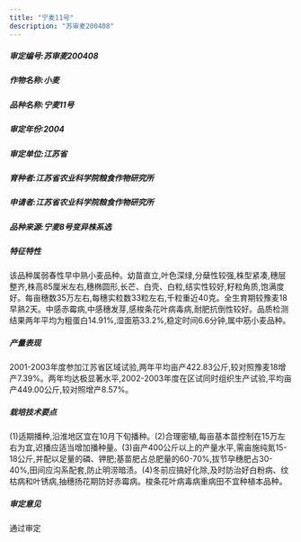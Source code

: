 ```yaml
---
title: "宁麦11号"
description: "苏审麦200408"
---
```

##### 审定编号:苏审麦200408

##### 作物名称:小麦

##### 品种名称:宁麦11号

##### 审定年份:2004

##### 审定单位:江苏省

##### 育种者:江苏省农业科学院粮食作物研究所

##### 申请者:江苏省农业科学院粮食作物研究所

##### 品种来源:宁麦8号变异株系选

##### 特征特性
该品种属弱春性早中熟小麦品种。幼苗直立,叶色深绿,分蘖性较强,株型紧凑,穗层整齐,株高85厘米左右,穗椭圆形,长芒、白壳、白粒,结实性较好,籽粒角质,饱满度好。每亩穗数35万左右,每穗实粒数33粒左右,千粒重近40克。全生育期较豫麦18早熟2天。中感赤霉病,中感穗发芽,感梭条花叶病毒病,耐肥抗倒性较好。品质检测结果两年平均为粗蛋白14.91%,湿面筋33.2%,稳定时间6.6分钟,属中筋小麦品种。

##### 产量表现
2001-2003年度参加江苏省区域试验,两年平均亩产422.83公斤,较对照豫麦18增产7.39%。两年均达极显著水平,2002-2003年度在区试同时组织生产试验,平均亩产449.00公斤,较对照增产8.57%。

##### 栽培技术要点
(1)适期播种,沿淮地区宜在10月下旬播种。(2)合理密植,每亩基本苗控制在15万左右为宜,迟播应适当增加播种量。(3)亩产400公斤以上的产量水平,需亩施纯氮15-18公斤,并配以足量的磷、钾肥;基苗肥占总肥量的60-70%,拔节孕穗肥占30-40%,田间应沟系配套,防止明涝暗渍。(4)冬前应搞好化除,及时防治好白粉病、纹枯病和叶锈病,抽穗扬花期防好赤霉病。梭条花叶病毒病重病田不宜种植本品种。

##### 审定意见
通过审定
